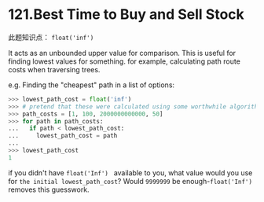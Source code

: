 # 121.Best Time to Buy and Sell Stock


此题知识点： `float('inf')`

It acts as an unbounded upper value for comparison. This is useful for finding lowest values for something. for example, calculating path route costs when traversing trees.

e.g. Finding the "cheapest" path in a list of options:

```python
>>> lowest_path_cost = float('inf')
>>> # pretend that these were calculated using some worthwhile algorithm
>>> path_costs = [1, 100, 2000000000000, 50]
>>> for path in path_costs:
...   if path < lowest_path_cost:
...     lowest_path_cost = path
...
>>> lowest_path_cost
1
```

if you didn't have `float('Inf') ` available to you, what value would you use for `the initial lowest_path_cost`? Would `9999999` be enough-`float('Inf')` removes this guesswork.

